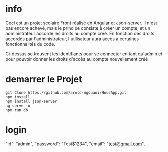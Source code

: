 # info 
Ceci est un projet scolaire Front réalisé en Angular et Json-server. 
Il n'est pas encore achevé, mais le principe consiste à créer un compte,
et un administrateur accorde les droits au compte créé. En fonction des droits accordés par l'administrateur, 
l'utilisateur aura accès à certaines fonctionnalités du code.

Ci-dessus se trouvent les identifiants pour se connecter en tant qu'admin et pour pouvoir donner les droits d'accès au compte nouvellement créé

# demarrer le Projet 
```
git Clone https://github.com/arold-ngouani/HousApp.git
npm install
npm install json-server
ng serve -o
npm run db 
```

# login
"id": "admin",
"password": "Test$1234",
"email": "test@gmail.com",
